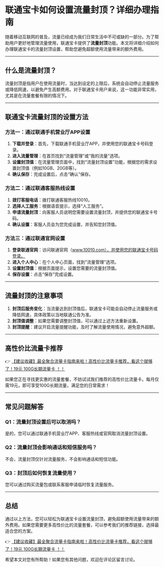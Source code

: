 # 联通宝卡如何设置流量封顶？详细办理指南

随着移动互联网的普及，流量已经成为我们日常生活中不可或缺的一部分。为了帮助用户更好地管理流量使用，联通宝卡提供了**流量封顶**功能。本文将详细介绍如何办理联通宝卡的流量封顶设置，帮助您避免超额使用流量带来的额外费用。

---

## 什么是流量封顶？

流量封顶是指用户在使用流量时，当达到设定的上限后，系统会自动停止流量服务或降低网速，以避免产生高额费用。对于联通宝卡用户来说，这一功能非常实用，尤其是在流量套餐有限的情况下。

---

## 联通宝卡流量封顶的设置方法

### 方法一：通过联通手机营业厅APP设置
1. **下载并登录**：首先，下载联通手机营业厅APP，并使用您的联通宝卡号码登录。
2. **进入流量管理**：在首页找到“流量管理”或“我的流量”选项。
3. **设置封顶值**：在流量管理页面中，找到“流量封顶设置”功能，根据您的需求设置封顶值（例如10GB、20GB等）。
4. **确认保存**：完成设置后，点击“确认”保存。

### 方法二：通过联通客服热线设置
1. **拨打客服电话**：拨打联通客服热线10010。
2. **选择人工服务**：根据语音提示，选择“人工服务”。
3. **申请流量封顶**：向客服人员说明您需要设置流量封顶，并提供您的联通宝卡号码。
4. **确认设置**：客服人员会为您完成设置，并告知您封顶值。

### 方法三：通过联通官网设置
1. **登录联通官网**：访问联通官网（www.10010.com），并使用您的联通宝卡号码登录。
2. **进入个人中心**：在个人中心页面，找到“流量管理”选项。
3. **设置封顶值**：根据页面提示，设置您需要的流量封顶值。
4. **保存设置**：点击“保存”完成设置。

---

## 流量封顶的注意事项
1. **封顶后服务变化**：当流量达到封顶值后，联通宝卡可能会自动停止流量服务或降低网速，具体政策以当地联通公告为准。
2. **封顶值调整**：如果您需要调整封顶值，可以通过上述方法重新设置。
3. **封顶提醒**：建议开启流量提醒功能，及时了解流量使用情况，避免意外超额。

---

## 高性价比流量卡推荐

👉 [【建议收藏】最全聚合流量卡指南来啦！高性价比流量卡推荐，看这个就够了！19元 100G长期流量卡 ！！](https://bit.ly/Liuliangka)

如果您正在寻找更实惠的流量套餐，不妨试试我们推荐的高性价比流量卡。每月仅需19元，即可享受100G长期流量，满足您的日常需求！

---

## 常见问题解答

### Q1：流量封顶设置后可以取消吗？
是的，您可以通过联通手机营业厅APP、客服热线或官网取消流量封顶设置。

### Q2：流量封顶会影响通话和短信服务吗？
不会，流量封顶仅针对流量服务，不会影响通话和短信功能。

### Q3：封顶后如何恢复流量使用？
您可以通过购买流量包或联系客服申请临时恢复流量服务。

---

## 总结

通过以上方法，您可以轻松为联通宝卡设置流量封顶，避免超额使用流量带来的额外费用。如果您需要更多高性价比的流量套餐，可以参考我们的推荐链接，选择最适合您的方案。

👉 [【建议收藏】最全聚合流量卡指南来啦！高性价比流量卡推荐，看这个就够了！19元 100G长期流量卡 ！！](https://bit.ly/Liuliangka)

希望本文对您有所帮助！如果您有其他问题，欢迎在评论区留言讨论。
